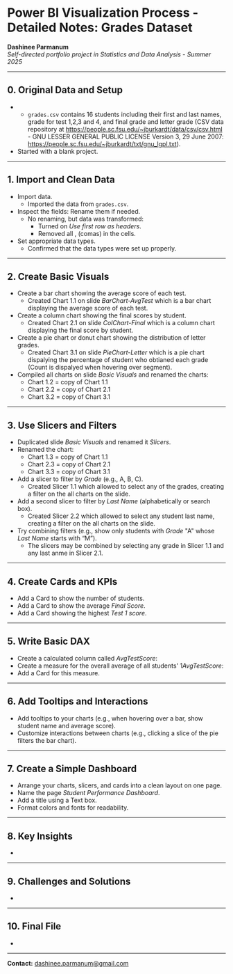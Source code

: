 # Power BI Visualization Process - Detailed Notes: Grades Dataset

**Dashinee Parmanum**  
*Self-directed portfolio project in Statistics and Data Analysis - Summer 2025*

---
## 0. Original Data and Setup
- - `grades.csv` contains 16 students including their first and last names, grade for test 1,2,3 and 4, and final grade and letter grade (CSV data repository at https://people.sc.fsu.edu/~jburkardt/data/csv/csv.html - GNU LESSER GENERAL PUBLIC LICENSE Version 3, 29 June 2007: https://people.sc.fsu.edu/~jburkardt/txt/gnu_lgpl.txt).
- Started with a blank project.

---
## 1. Import and Clean Data
- Import data.
  - Imported the data from `grades.csv`.
- Inspect the fields: Rename them if needed.
  - No renaming, but data was transformed:
    - Turned on *Use first row as headers*.
    - Removed all , (comas) in the cells.
- Set appropriate data types.  
  - Confirmed that the data types were set up properly.

---
## 2. Create Basic Visuals
- Create a bar chart showing the average score of each test.
  - Created Chart 1.1 on slide *BarChart-AvgTest* which is a bar chart displaying the average score of each test.
- Create a column chart showing the final scores by student.
  - Created Chart 2.1 on slide *ColChart-Final* which is a column chart displaying the final score by student.
- Create a pie chart or donut chart showing the distribution of letter grades.
  - Created Chart 3.1 on slide *PieChart-Letter* which is a pie chart dispalying the percentage of student who obtianed each grade (Count is dispalyed when hovering over segment).
- Compiled all charts on slide *Basic Visuals* and renamed the charts:
  -  Chart 1.2 = copy of Chart 1.1
  -  Chart 2.2 = copy of Chart 2.1
  -  Chart 3.2 = copy of Chart 3.1
    
---
## 3. Use Slicers and Filters
- Duplicated slide *Basic Visuals* and renamed it *Slicers*.
- Renamed the chart:
  -  Chart 1.3 = copy of Chart 1.1
  -  Chart 2.3 = copy of Chart 2.1
  -  Chart 3.3 = copy of Chart 3.1
- Add a slicer to filter by *Grade* (e.g., A, B, C).
  - Created Slicer 1.1 which allowed to select any of the grades, creating a filter on the all charts on the slide.
- Add a second slicer to filter by *Last Name* (alphabetically or search box).
  - Created Slicer 2.2 which allowed to select any student last name, creating a filter on the all charts on the slide.
- Try combining filters (e.g., show only students with *Grade* "A" whose *Last Name* starts with “M”).
  - The slicers may be combined by selecting any grade in Slicer 1.1 and any last anme in Slicer 2.1. 

---
## 4. Create Cards and KPIs
- Add a Card to show the number of students.
- Add a Card to show the average *Final Score*.
- Add a Card showing the highest *Test 1 score*.

---
## 5. Write Basic DAX
- Create a calculated column called *AvgTestScore*:
- Create a measure for the overall average of all students' 1*AvgTestScore*:
- Add a Card for this measure.

---
## 6. Add Tooltips and Interactions
- Add tooltips to your charts (e.g., when hovering over a bar, show student name and average score).
- Customize interactions between charts (e.g., clicking a slice of the pie filters the bar chart).

---
## 7.  Create a Simple Dashboard
- Arrange your charts, slicers, and cards into a clean layout on one page.
- Name the page *Student Performance Dashboard*.
- Add a title using a Text box.
- Format colors and fonts for readability.

---
## 8. Key Insights
- 

---
## 9. Challenges and Solutions
- 

---
## 10. Final File
- 

---
**Contact:** dashinee.parmanum@gmail.com
